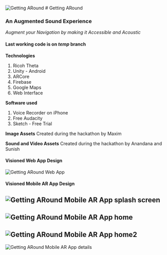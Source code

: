 ![Getting ARound](https://github.com/Reality-Virtually-Hackathon/getting-around/blob/master/AROUND-assets/logo1x.png "Getting ARound") # Getting ARound
### An Augmented Sound Experience

_Augment your Navigation by making it Accessible and Acoustic_

#### Last working code is on _temp_ branch

**Technologies**
1. Ricoh Theta 
2. Unity - Android
3. ARCore
4. Firebase
5. Google Maps
6. Web Interface

**Software used**
1. Voice Recorder on iPhone
2. Free Audacity
3. Sketch - Free Trial

**Image Assets**
Created during the hackathon by Maxim

**Sound and Video Assets**
Created during the hackathon by Anandana and Sunish

#### Visioned Web App Design
![Getting ARound Web App](https://github.com/Reality-Virtually-Hackathon/getting-around/blob/master/AROUND-assets/web.master.png)

#### Visioned Mobile AR App Design
![Getting ARound Mobile AR App splash screen](https://github.com/Reality-Virtually-Hackathon/getting-around/blob/master/AROUND-assets/mobile.splash.png "Getting ARound Mobile AR App splash screen")
---
![Getting ARound Mobile AR App home](https://github.com/Reality-Virtually-Hackathon/getting-around/blob/master/AROUND-assets/mobile.home.png "Getting ARound Mobile AR App home")
---
![Getting ARound Mobile AR App home2](https://github.com/Reality-Virtually-Hackathon/getting-around/blob/master/AROUND-assets/mobile.home2.png "Getting ARound Mobile AR App home2")
---
![Getting ARound Mobile AR App details](https://github.com/Reality-Virtually-Hackathon/getting-around/blob/master/AROUND-assets/mobile.map.extended.png "Getting ARound Mobile AR App details")

